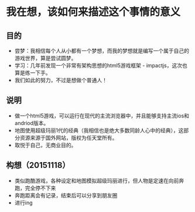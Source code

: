 # 我在想，该如何来描述这个事情的意义

## 目的
- 尝梦：我相信每个人从小都有一个梦想，而我的梦想就是编写一个属于自己的游戏世界，算是尝试圆梦。
- 学习：几年前发现一个非常有架构思想的html5游戏框架 - impactjs，这次也算是练一下手。
- 我们如此的努力，不过是想做个普通人！

## 说明
- 做一个html5游戏，可以运行在现代的主流浏览器中，并且能够支持主流ios和andriod版本。
- 地图使用超级玛丽1代的经典（我相信也是绝大多数同龄人心中的经典），这部分资源来源于国外网站，版权为任天堂所有。
- 取悦于自己，无商业目的。

## 构想（20151118）
- 类似跑酷游戏，各种设定和地图模拟超级玛丽进行，但人物是定速在向前奔跑，完全停不下来
- 奔跑距离会有记录，结束后可以分享到朋友圈
- 进行ing
  



